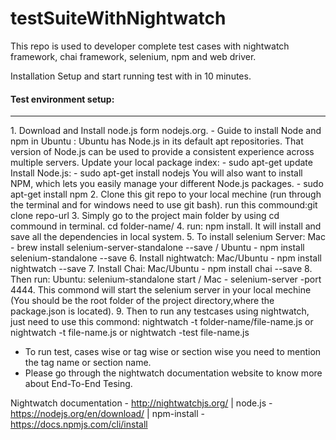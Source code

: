  <body>
<h1>testSuiteWithNightwatch</h1>
<p>
This repo is used to developer complete test cases with nightwatch framework, chai framework, selenium, npm and web driver.
</p>
<p>
Installation Setup and start running test with in 10 minutes.
</p>
 <h4>Test environment setup:</h4>
 <hr/>
1. Download and Install node.js form nodejs.org.
- Guide to install Node and npm in Ubuntu :
Ubuntu has Node.js in its default apt repositories. That version of Node.js can be used to provide a consistent experience   across multiple servers.
Update your local package index:
 - sudo apt-get update
Install Node.js:
- sudo apt-get install nodejs
You will also want to install NPM, which lets you easily manage your different Node.js packages.
- sudo apt-get install npm
2. Clone this git repo to your local mechine (run through the terminal and for windows need to use git bash).
  run this commound:git clone repo-url
3. Simply go to the project main folder by using cd commound in terminal.
  cd folder-name/
4. run: npm install.
 It will install and save all the dependencies in local system.
5. To install selenium Server:
  Mac - brew install selenium-server-standalone --save / 
  Ubuntu - npm install selenium-standalone --save
 6. Install nightwatch: 
   Mac/Ubuntu - npm install nightwatch --save
 7. Install Chai: 
   Mac/Ubuntu - npm install chai --save
 8. Then run: Ubuntu: selenium-standalone start / Mac - selenium-server -port 4444.
  This commond will start the selenium server in your local mechine (You should be the root folder of the project           directory,where the package.json is located).
 9. Then to run any testcases using nightwatch, just need to use this commond:
  nightwatch -t folder-name/file-name.js
  or
  nightwatch -t file-name.js
  or 
  nightwatch -test file-name.js
  
  - To run test, cases wise or tag wise or section wise you need to mention the tag name or section name.
  - Please go through the nightwatch documentation website to know more about End-To-End Tesing.
  
Nightwatch documentation - http://nightwatchjs.org/ | 
node.js  - https://nodejs.org/en/download/ | 
npm-install - https://docs.npmjs.com/cli/install
</body>
